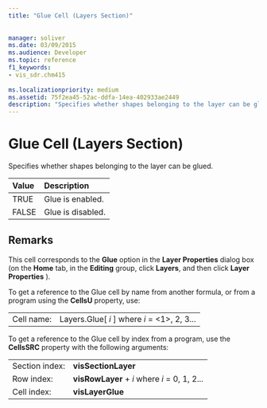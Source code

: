 ```yaml
---
title: "Glue Cell (Layers Section)"
 
 
manager: soliver
ms.date: 03/09/2015
ms.audience: Developer
ms.topic: reference
f1_keywords:
- vis_sdr.chm415
 
ms.localizationpriority: medium
ms.assetid: 75f2ea45-52ac-ddfa-14ea-402933ae2449
description: "Specifies whether shapes belonging to the layer can be glued."
---
```


# Glue Cell (Layers Section)

Specifies whether shapes belonging to the layer can be glued.
  
|**Value**|**Description**|
|:-----|:-----|
|TRUE  <br/> |Glue is enabled. |
|FALSE  <br/> |Glue is disabled. |
   
## Remarks

This cell corresponds to the **Glue** option in the **Layer Properties** dialog box (on the **Home** tab, in the **Editing** group, click **Layers**, and then click **Layer Properties** ). 
  
To get a reference to the Glue cell by name from another formula, or from a program using the **CellsU** property, use: 
  
|||
|:-----|:-----|
|Cell name:  <br/> |Layers.Glue[  *i*  ] where  *i*  = <1>, 2, 3... |
   
To get a reference to the Glue cell by index from a program, use the **CellsSRC** property with the following arguments: 
  
|||
|:-----|:-----|
|Section index:  <br/> |**visSectionLayer** <br/> |
|Row index:  <br/> |**visRowLayer** +  *i*  where  *i*  = 0, 1, 2... |
|Cell index:  <br/> |**visLayerGlue** <br/> |
   


